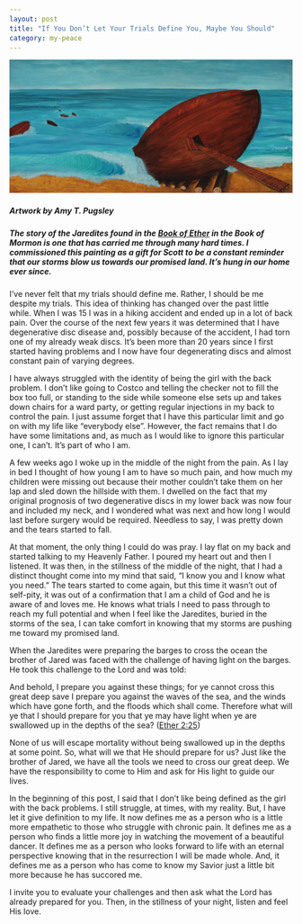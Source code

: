 ```yaml
---
layout: post
title: "If You Don’t Let Your Trials Define You, Maybe You Should"
category: my-peace
---
```

![boats in ocean](/assets/images/jaradite-boats.jpg)

##### Artwork by Amy T. Pugsley

##### The story of the Jaredites found in the [Book of Ether](https://www.lds.org/scriptures/bofm/ether?lang=eng) in the Book of Mormon is one that has carried me through many hard times. I commissioned this painting as a gift for Scott to be a constant reminder that our storms blow us towards our promised land. It’s hung in our home ever since.

I’ve never felt that my trials should define me. Rather, I should be me despite my trials. This idea of thinking has changed over the past little while. When I was 15 I was in a hiking accident and ended up in a lot of back pain. Over the course of the next few years it was determined that I have degenerative disc disease and, possibly because of the accident, I had torn one of my already weak discs. It’s been more than 20 years since I first started having problems and I now have four degenerating discs and almost constant pain of varying degrees.

I have always struggled with the identity of being the girl with the back problem. I don’t like going to Costco and telling the checker not to fill the box too full, or standing to the side while someone else sets up and takes down chairs for a ward party, or getting regular injections in my back to control the pain. I just assume forget that I have this particular limit and go on with my life like “everybody else”. However, the fact remains that I do have some limitations and, as much as I would like to ignore this particular one, I can’t. It’s part of who I am.   

A few weeks ago I woke up in the middle of the night from the pain. As I lay in bed I thought of how young I am to have so much pain, and how much my children were missing out because their mother couldn’t take them on her lap and sled down the hillside with them. I dwelled on the fact that my original prognosis of two degenerative discs in my lower back was now four and included my neck, and I wondered what was next and how long I would last before surgery would be required. Needless to say, I was pretty down and the tears started to fall.

At that moment, the only thing I could do was pray. I lay flat on my back and started talking to my Heavenly Father. I poured my heart out and then I listened. It was then, in the stillness of the middle of the night, that I had a distinct thought come into my mind that said, “I know you and I know what you need.” The tears started to come again, but this time it wasn’t out of self-pity, it was out of a confirmation that I am a child of God and he is aware of and loves me. He knows what trials I need to pass through to reach my full potential and when I feel like the Jaredites, buried in the storms of the sea, I can take comfort in knowing that my storms are pushing me toward my promised land.

When the Jaredites were preparing the barges to cross the ocean the brother of Jared was faced with the challenge of having light on the barges. He took this challenge to the Lord and was told:

And behold, I prepare you against these things; for ye cannot cross this great deep save I prepare you against the waves of the sea, and the winds which have gone forth, and the floods which shall come. Therefore what will ye that I should prepare for you that ye may have light when ye are swallowed up in the depths of the sea? ([Ether 2:25](https://www.lds.org/scriptures/bofm/ether/2?lang=eng))

None of us will escape mortality without being swallowed up in the depths at some point. So, what will we that He should prepare for us? Just like the brother of Jared, we have all the tools we need to cross our great deep. We have the responsibility to come to Him and ask for His light to guide our lives.

In the beginning of this post, I said that I don’t like being defined as the girl with the back problems. I still struggle, at times, with my reality. But, I have let it give definition to my life. It now defines me as a person who is a little more empathetic to those who struggle with chronic pain. It defines me as a person who finds a little more joy in watching the movement of a beautiful dancer. It defines me as a person who looks forward to life with an eternal perspective knowing that in the resurrection I will be made whole. And, it defines me as a person who has come to know my Savior just a little bit more because he has succored me.

I invite you to evaluate your challenges and then ask what the Lord has already prepared for you. Then, in the stillness of your night, listen and feel His love.
